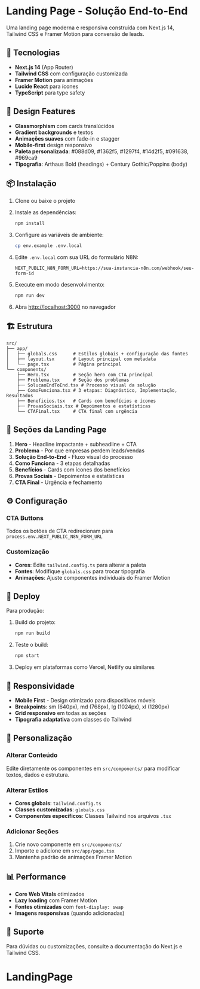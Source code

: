 # Landing Page - Solução End-to-End

Uma landing page moderna e responsiva construída com Next.js 14, Tailwind CSS e Framer Motion para conversão de leads.

## 🚀 Tecnologias

- **Next.js 14** (App Router)
- **Tailwind CSS** com configuração customizada
- **Framer Motion** para animações
- **Lucide React** para ícones
- **TypeScript** para type safety

## 🎨 Design Features

- **Glassmorphism** com cards translúcidos
- **Gradient backgrounds** e textos
- **Animações suaves** com fade-in e stagger
- **Mobile-first** design responsivo
- **Paleta personalizada**: #088d09, #1362f5, #1297f4, #14d2f5, #091638, #969ca9
- **Tipografia**: Arthaus Bold (headings) + Century Gothic/Poppins (body)

## 📦 Instalação

1. Clone ou baixe o projeto
2. Instale as dependências:
   ```bash
   npm install
   ```

3. Configure as variáveis de ambiente:
   ```bash
   cp env.example .env.local
   ```
   
4. Edite `.env.local` com sua URL do formulário N8N:
   ```
   NEXT_PUBLIC_N8N_FORM_URL=https://sua-instancia-n8n.com/webhook/seu-form-id
   ```

5. Execute em modo desenvolvimento:
   ```bash
   npm run dev
   ```

6. Abra [http://localhost:3000](http://localhost:3000) no navegador

## 🏗️ Estrutura

```
src/
├── app/
│   ├── globals.css      # Estilos globais + configuração das fontes
│   ├── layout.tsx       # Layout principal com metadata
│   └── page.tsx         # Página principal
└── components/
    ├── Hero.tsx         # Seção hero com CTA principal
    ├── Problema.tsx     # Seção dos problemas
    ├── SolucaoEndToEnd.tsx # Processo visual da solução
    ├── ComoFunciona.tsx # 3 etapas: Diagnóstico, Implementação, Resultados
    ├── Beneficios.tsx   # Cards com benefícios e ícones
    ├── ProvasSociais.tsx # Depoimentos e estatísticas
    └── CTAFinal.tsx     # CTA final com urgência
```

## 🎯 Seções da Landing Page

1. **Hero** - Headline impactante + subheadline + CTA
2. **Problema** - Por que empresas perdem leads/vendas
3. **Solução End-to-End** - Fluxo visual do processo
4. **Como Funciona** - 3 etapas detalhadas
5. **Benefícios** - Cards com ícones dos benefícios
6. **Provas Sociais** - Depoimentos e estatísticas
7. **CTA Final** - Urgência e fechamento

## ⚙️ Configuração

### CTA Buttons
Todos os botões de CTA redirecionam para `process.env.NEXT_PUBLIC_N8N_FORM_URL`

### Customização
- **Cores**: Edite `tailwind.config.ts` para alterar a paleta
- **Fontes**: Modifique `globals.css` para trocar tipografia
- **Animações**: Ajuste componentes individuais do Framer Motion

## 🚀 Deploy

Para produção:

1. Build do projeto:
   ```bash
   npm run build
   ```

2. Teste o build:
   ```bash
   npm start
   ```

3. Deploy em plataformas como Vercel, Netlify ou similares

## 📱 Responsividade

- **Mobile First** - Design otimizado para dispositivos móveis
- **Breakpoints**: sm (640px), md (768px), lg (1024px), xl (1280px)
- **Grid responsivo** em todas as seções
- **Tipografia adaptativa** com classes do Tailwind

## 🔧 Personalização

### Alterar Conteúdo
Edite diretamente os componentes em `src/components/` para modificar textos, dados e estrutura.

### Alterar Estilos
- **Cores globais**: `tailwind.config.ts`
- **Classes customizadas**: `globals.css`
- **Componentes específicos**: Classes Tailwind nos arquivos `.tsx`

### Adicionar Seções
1. Crie novo componente em `src/components/`
2. Importe e adicione em `src/app/page.tsx`
3. Mantenha padrão de animações Framer Motion

## 📊 Performance

- **Core Web Vitals** otimizados
- **Lazy loading** com Framer Motion
- **Fontes otimizadas** com `font-display: swap`
- **Imagens responsivas** (quando adicionadas)

## 🤝 Suporte

Para dúvidas ou customizações, consulte a documentação do Next.js e Tailwind CSS.
# LandingPage
